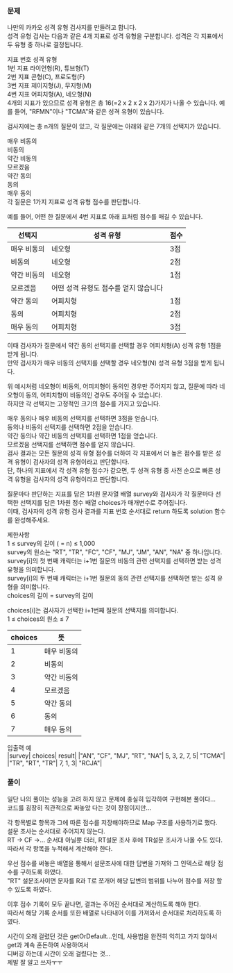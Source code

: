 ### 문제

나만의 카카오 성격 유형 검사지를 만들려고 합니다.   
성격 유형 검사는 다음과 같은 4개 지표로 성격 유형을 구분합니다. 성격은 각 지표에서 두 유형 중 하나로 결정됩니다.   

지표 번호	성격 유형   
1번 지표	라이언형(R), 튜브형(T)   
2번 지표	콘형(C), 프로도형(F)   
3번 지표	제이지형(J), 무지형(M)   
4번 지표	어피치형(A), 네오형(N)  
4개의 지표가 있으므로 성격 유형은 총 16(=2 x 2 x 2 x 2)가지가 나올 수 있습니다. 예를 들어, "RFMN"이나 "TCMA"와 같은 성격 유형이 있습니다.   

검사지에는 총 n개의 질문이 있고, 각 질문에는 아래와 같은 7개의 선택지가 있습니다.  

매우 비동의   
비동의   
약간 비동의   
모르겠음   
약간 동의   
동의   
매우 동의   
각 질문은 1가지 지표로 성격 유형 점수를 판단합니다.   

예를 들어, 어떤 한 질문에서 4번 지표로 아래 표처럼 점수를 매길 수 있습니다.

|선택지|성격 유형| 점수|
|-|-|-|
|매우 비동의|	네오형 |3점|
|비동의|	네오형| 2점|
|약간 비동의|	네오형| 1점|
|모르겠음	|어떤 성격 유형도 점수를 얻지 않습니다||
|약간 동의|	어피치형| 1점|
|동의	|어피치형| 2점|
|매우 동의|	어피치형| 3점|

이때 검사자가 질문에서 약간 동의 선택지를 선택할 경우 어피치형(A) 성격 유형 1점을 받게 됩니다.   
만약 검사자가 매우 비동의 선택지를 선택할 경우 네오형(N) 성격 유형 3점을 받게 됩니다.   

위 예시처럼 네오형이 비동의, 어피치형이 동의인 경우만 주어지지 않고, 질문에 따라 네오형이 동의, 어피치형이 비동의인 경우도 주어질 수 있습니다.   
하지만 각 선택지는 고정적인 크기의 점수를 가지고 있습니다.   

매우 동의나 매우 비동의 선택지를 선택하면 3점을 얻습니다.  
동의나 비동의 선택지를 선택하면 2점을 얻습니다.   
약간 동의나 약간 비동의 선택지를 선택하면 1점을 얻습니다.   
모르겠음 선택지를 선택하면 점수를 얻지 않습니다.   
검사 결과는 모든 질문의 성격 유형 점수를 더하여 각 지표에서 더 높은 점수를 받은 성격 유형이 검사자의 성격 유형이라고 판단합니다.    
단, 하나의 지표에서 각 성격 유형 점수가 같으면, 두 성격 유형 중 사전 순으로 빠른 성격 유형을 검사자의 성격 유형이라고 판단합니다.   

질문마다 판단하는 지표를 담은 1차원 문자열 배열 survey와 검사자가 각 질문마다 선택한 선택지를 담은 1차원 정수 배열 choices가 매개변수로 주어집니다.    
이때, 검사자의 성격 유형 검사 결과를 지표 번호 순서대로 return 하도록 solution 함수를 완성해주세요.   


제한사항   
1 ≤ survey의 길이 ( = n) ≤ 1,000   
survey의 원소는 "RT", "TR", "FC", "CF", "MJ", "JM", "AN", "NA" 중 하나입니다.   
survey[i]의 첫 번째 캐릭터는 i+1번 질문의 비동의 관련 선택지를 선택하면 받는 성격 유형을 의미합니다.   
survey[i]의 두 번째 캐릭터는 i+1번 질문의 동의 관련 선택지를 선택하면 받는 성격 유형을 의미합니다.   
choices의 길이 = survey의 길이   

choices[i]는 검사자가 선택한 i+1번째 질문의 선택지를 의미합니다.   
1 ≤ choices의 원소 ≤ 7   

|choices|	뜻|
|-|-|
|1|	매우 비동의|
|2|	비동의|
|3|	약간 비동의|
|4|	모르겠음|
|5|	약간 동의|
|6|	동의|
|7|	매우 동의|

입출력 예   
|survey|	choices|	result|
|"AN", "CF", "MJ", "RT", "NA"|	5, 3, 2, 7, 5|	"TCMA"|
|"TR", "RT", "TR"|	7, 1, 3|	"RCJA"|


### 풀이

일단 나의 풀이는 성능을 고려 하지 않고 문제에 충실히 입각하여 구현해본 풀이다...   
코드를 굉장히 직관적으로 짜놓았 다는 것이 장점이지만...

각 항목별로 항목과 그에 따른 점수를 저장해야하므로 Map 구조를 사용하기로 했다.   
설문 조사는 순서대로 주어지지 않는다.   
RT -> CF ->... 순서대 아닐뿐 더러, RT설문 조사 후에 TR설문 조사가 나올 수도 있다.   
따라서 각 항목을 누적해서 계산해야 한다.   

우선 점수를 써놓은 배열을 통해서 설문조사에 대한 답변을 가져와 그 인덱스로 해당 점수를 구하도록 하였다.   
"RT" 설문조사이면 문자를 R과 T로 쪼개어 해당 답변의 범위를 나누어 점수를 저장 할 수 있도록 하였다.   

이후 점수 기록이 모두 끝나면, 결과는 주어진 순서대로 계산하도록 해야 한다.   
따라서 해당 기록 순서를 또한 배열로 나타내어 이를 가져와서 순서대로 처리하도록 하였다.

시간이 오래 걸렸던 것은 getOrDefault...인데, 사용법을 완전히 익히고 가지 않아서 get과 계속 혼돈하여 사용하여서   
디버깅 하는데 시간이 오래 걸렸다는 것...   
제발 잘 알고 쓰자ㅜㅜ








